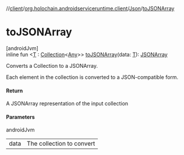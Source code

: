 //[client](../../../index.md)/[org.holochain.androidserviceruntime.client](../index.md)/[Json](index.md)/[toJSONArray](to-j-s-o-n-array.md)

# toJSONArray

[androidJvm]\
inline fun &lt;[T](to-j-s-o-n-array.md) : [Collection](https://kotlinlang.org/api/core/kotlin-stdlib/kotlin.collections/-collection/index.html)&lt;[Any](https://kotlinlang.org/api/core/kotlin-stdlib/kotlin/-any/index.html)&gt;&gt; [toJSONArray](to-j-s-o-n-array.md)(data: [T](to-j-s-o-n-array.md)): [JSONArray](https://developer.android.com/reference/kotlin/org/json/JSONArray.html)

Converts a Collection to a JSONArray.

Each element in the collection is converted to a JSON-compatible form.

#### Return

A JSONArray representation of the input collection

#### Parameters

androidJvm

| | |
|---|---|
| data | The collection to convert |